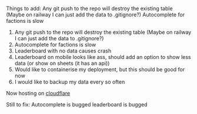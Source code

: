 Things to add:
Any git push to the repo will destroy the existing table (Maybe on railway I can just add the data to .gitignore?)
Autocomplete for factions is slow
1. Any git push to the repo will destroy the existing table (Maybe on railway I can just add the data to .gitignore?)
2. Autocomplete for factions is slow
3. Leaderboard with no data causes crash
4. Leaderboard on mobile looks like ass, should add an option to show less data (or show on sheets (it has an api))
5. Would like to containerise my deployment, but this should be good for now
6. I would like to backup my data every so often

Now hosting on [cloudflare](https://ti-discord-bot.edwardbo123.workers.dev)


Still to fix:
Autocomplete is bugged
leaderboard is bugged
